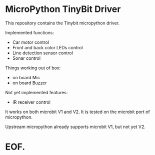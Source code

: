 # MicroPython TinyBit Driver
This repository contains the Tinybit micropython driver.

Implemented functions:
* Car motor control
* Front and back color LEDs control
* Line detection sensor control
* Sonar control

Things working out of box:
* on board Mic
* on board Buzzer

Not yet implemented features:
* IR receiver control

It works on both microbit V1 and V2.
It is tested on the microbit port of micropython.

Upstream micropython already supports microbit V1, but not yet V2.

# EOF.
